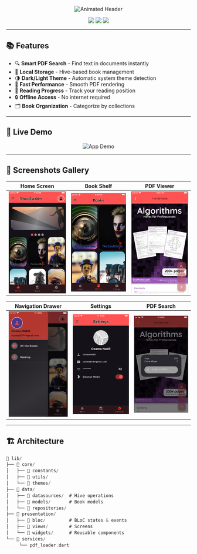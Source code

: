 <p align="center">
  <img src="https://readme-typing-svg.demolab.com?font=Fira+Code&weight=600&size=30&pause=1000&color=22C55E&center=true&vCenter=true&width=435&lines=%F0%9F%93%9A+BookWise+%F0%9F%93%96;Offline+PDF+Reader;Hive+%7C+BLoC+%7C+Flutter" alt="Animated Header">
</p>

<p align="center">
  <img src="https://img.shields.io/badge/Flutter-3.19.3-blue?style=for-the-badge&logo=flutter">
  <img src="https://img.shields.io/badge/Hive-2.2.3-orange?style=for-the-badge&logo=hive">
  <img src="https://img.shields.io/badge/Null%20Safety-✅-brightgreen?style=for-the-badge">
</p>

---

## 📚 Features
- 🔍 **Smart PDF Search** - Find text in documents instantly
- 📂 **Local Storage** - Hive-based book management
- 🌗 **Dark/Light Theme** - Automatic system theme detection
- 🚀 **Fast Performance** - Smooth PDF rendering
- 📖 **Reading Progress** - Track your reading position
- 🔒 **Offline Access** - No internet required
- 🗂️ **Book Organization** - Categorize by collections

---

## 🎥 Live Demo
<p align="center">
  <img src="Readme/record.gif" width="300" alt="App Demo">
</p>

---

## 📸 Screenshots Gallery

| Home Screen | Book Shelf | PDF Viewer |
|-------------|------------|------------|
| <img src="Readme/home.png" width="250"> | <img src="Readme/books.png" width="250"> | <img src="Readme/view_pdf.png" width="250"> |

| Navigation Drawer | Settings | PDF Search |
|-------------------|----------|------------|
| <img src="Readme/drawer.png" width="250"> | <img src="Readme/settings.png" width="250"> | <img src="Readme/search_pdf.png" width="250"> |

---

## 🏗 Architecture
```dart
📁 lib/
├── 📁 core/
│   ├── 📁 constants/
│   ├── 📁 utils/
│   └── 📁 themes/
├── 📁 data/
│   ├── 📁 datasources/  # Hive operations
│   ├── 📁 models/       # Book models
│   └── 📁 repositories/
├── 📁 presentation/
│   ├── 📁 bloc/         # BLoC states & events
│   ├── 📁 views/        # Screens
│   └── 📁 widgets/      # Reusable components
└── 📁 services/
     └── pdf_loader.dart